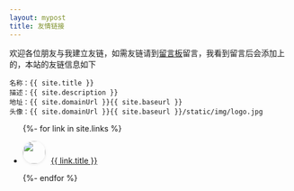 ```yaml
---
layout: mypost
title: 友情链接
---
```


欢迎各位朋友与我建立友链，如需友链请到[留言板](chat.html)留言，我看到留言后会添加上的，本站的友链信息如下

```
名称：{{ site.title }}
描述：{{ site.description }}
地址：{{ site.domainUrl }}{{ site.baseurl }}
头像：{{ site.domainUrl }}{{ site.baseurl }}/static/img/logo.jpg
```
<ul>
  {%- for link in site.links %}
  <li>
    <p><img class="logo" style="width: 40px;height: 40px;cursor: pointer;border-radius: 50%;flex-shrink: 0;margin-right: 10px;-webkit-user-select:none;user-select: none;box-shadow: 0 1px 5px rgba(0, 0, 0, 0.1);transition: transform 500ms ease-in-out;"src="{{ link.headurl }}" /><a href="{{ link.url }}" title="{{ link.desc }}" target="_blank" >{{ link.title }}</a></p>
  </li>
  {%- endfor %}
</ul>
